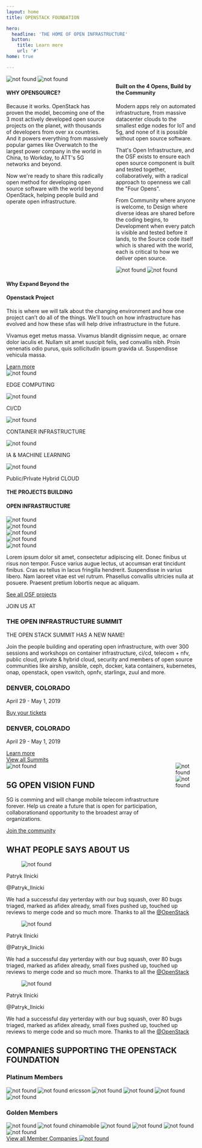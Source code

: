 ```yaml
---
layout: home
title: OPENSTACK FOUNDATION

hero:
  headline: 'THE HOME OF OPEN INFRASTRUCTURE'
  button:
    title: Learn more
    url: '#'
home: true

---
```


<section class="section-bg-blue">

<div class="columns">

<div class="column">
    <img src="/images/home/image1.svg" alt="not found" class="section-bg-blue-child section-bg-blue-child-left ">
    <img src="/images/home/image2.svg" alt="not found" class="section-bg-blue-child section-bg-blue-child-imageset1">

 <div class="section-bg-blue-child">
    <h4>WHY OPENSOURCE?</h4>
    <p>
    Because it works. OpenStack has proven the model, becoming one of the 3 most actively developed open source projects on the planet, with thousands of developers from over xx countries.
    And it powers everything from massively popular games like Overwatch to the largest power company in the world in China, to Workday, to ATT's 5G networks and beyond.</p>
    <p>
    Now we're ready to share this radically open method for developing open source software with the world beyond OpenStack, helping people build and operate open infrastructure.
    </p>

  </div>

</div>
<div class="column">
  <div class="section-bg-blue-child">
    <h4>Built on the 4 Opens, Build by the Community</h4>
    <p>
    Modern apps rely on automated infrastructure, from massive datacenter clouds to the smallest edge nodes for IoT and 5g, and none of it is possible without open source software.</p>
    <p>That's Open Infrastructure, and the OSF exists to ensure each open source component is built and tested together, collaboratively, with a radical approach to openness we call
    the "Four Opens".</p>
    <p>From Community where anyone is welcome, to Design where diverse ideas are shared before the coding begins, to Development when every patch is visible and tested before it lands, to the Source code itself which is shared with the world, each is critical to how we deliver open source.</p>
  </div>

  <img src="/images/home/image3.svg" alt="not found" class="section-bg-blue-child section-bg-blue-child-imageset3">

 <img src="/images/home/image4.svg" alt="not found" class="section-bg-blue-child section-bg-blue-child-imageset1 section-bg-blue-child-imageset4">

</div>

</div>

</section>


<section class="section-bg-white">

  <div class="section-bg-white-child">
    <div class="section-bg-white-center">
      <h4>Why Expand Beyond the</h4>
      <h4>Openstack Project</h4>
      <p>
      This is where we will talk about the changing environment and how one project can’t do all of the things. We’ll touch on how infrastructure has evolved and how these sfas will help drive infrastructure in the future.</p>
      <p>Vivamus eget metus massa. Vivamus blandit dignissim neque, ac ornare dolor iaculis et. Nullam sit amet suscipit felis, sed convallis nibh. Proin venenatis odio purus, quis sollicitudin ipsum gravida ut. Suspendisse vehicula massa.</p>
      <a href="#" class="button button-red">
        <span>Learn more</span>
     </a>
    <div class="section-bg-white-icons1">
      <div class="section-bg-white-icons-child1"> 
        <img src="/images/home/icon1.svg" alt="not found"/>
        <p>EDGE COMPUTING</p>
      </div>
      <div class="section-bg-white-icons-child1"> 
        <img src="/images/home/icon2.svg" alt="not found"/>
        <p>CI/CD</p>
        </div>
    </div>
    <div class="section-bg-white-icons2">
      <div class="section-bg-white-icons-child2">
        <img src="/images/home/icon3.svg" alt="not found"/>
        <p>CONTAINER INFRASTRUCTURE</p>
      </div>
      <div class="section-bg-white-icons-child2">
        <img src="/images/home/icon4.svg" alt="not found"/>
        <p>IA & MACHINE LEARNING</p>
      </div>
    </div>
    <div class="section-bg-white-icons3">
      <div class="section-bg-white-icons-child3">
        <img src="/images/home/icon5.svg" alt="not found"/>
        <p>Public/PrIvate Hybrid CLOUD</p>
      </div>
    </div>
    </div>
    
  </div>

</section>



<section class="section-bg-green">


  <div class="section-bg-green-child">
    <div class="section-bg-white-center">
      <h4>THE PROJECTS BUILDING</h4>
      <h4>OPEN INFRASTRUCTURE</h4>
      <div class="section-bg-green-logos-container">
        <div class="section-bg-green-logo">
          <img src="/images/home/logo1.svg" alt="not found"/>
        </div>
        <div class="section-bg-green-logo">
          <img src="/images/home/logo2.svg" alt="not found"/>
        </div>
        <div class="section-bg-green-logo">
          <img src="/images/home/logo3.svg" alt="not found"/>
        </div>
        <div class="section-bg-green-logo">
          <img src="/images/home/logo4.svg" alt="not found"/>
        </div>
        <div class="section-bg-green-logo">
          <img src="/images/home/logo5.svg" alt="not found"/>
        </div>
      </div>
      <p>
      Lorem ipsum dolor sit amet, consectetur adipiscing elit. Donec finibus ut risus non tempor. Fusce varius augue lectus, ut accumsan erat tincidunt finibus. Cras eu tellus in lacus fringilla hendrerit. Suspendisse in varius libero. Nam laoreet vitae est vel rutrum. Phasellus convallis ultricies nulla at posuere. Praesent pretium lobortis neque ac aliquam. </p>
      <a href="#" class="button button-red">
        <span>See all OSF projects</span>
     </a>
    </div>
    
  </div>

</section>


<div class="home-s5-main">
      <div class="home-s5-container1">
        <div class="home-s5-container1-child">
          <p class="l1">JOIN US AT</p>
          <h3>THE OPEN INFRASTRUCTURE SUMMIT</h3>
          <p>THE OPEN STACK SUMMIT HAS A NEW NAME!</p>
          <p>
          Join the people building and operating open infrastructure, with over 300 sessions and workshops on container infrastructure, ci/cd, telecom + nfv, public cloud, private & hybrid cloud, security and members of open source communities like airship, ansible, ceph, docker, kata containers, kubernetes, onap, openstack, open vswitch, opnfv, starlingx, zuul and more.</p>
        </div>      
      </div>
      <div class="home-s5-container2">
        <div class="home-s5-container2-child1">
          <h3>DENVER, COLORADO</h3>
          <p>April 29 - May 1, 2019</p>
          <a href="#" class="button button-red">
              <span>Buy your tickets</span>
          </a>
        </div>   
        <div class="home-s5-container2-child2">
          <h3>DENVER, COLORADO</h3>
          <p>April 29 - May 1, 2019</p>
          <a href="#" class="button button-red">
              <span>Learn more</span>
          </a>
        </div>       
      </div>
      <div class="home-s5-container3">   
        <div class="home-s5-container3-child">
          <a href="#" class="button button-red">
              <span>View all Summits</span>
          </a>
        </div>       
      </div>
</div>

<!--

<section class="section-bg-white">
hola
</section>

<section class="section-bg-lightblue">
hola
</section> -->


<section class="home-s6-main">

<div class="columns">

<div class="column">
    <img src="/images/home/logo6.svg" alt="not found" class="">
    <h2>5G OPEN VISION FUND</h2>
    <p>
    5G is comming and will change mobile telecom infrastructure
    forever. Help us create a future that is open
    for participation, collaborationand opportunity to the broadest array of organizations.</p>
    <a href="#" class="button button-red">
        <span>Join the community</span>
    </a>

</div>
<div class="column">
  <div class="section-bg-blue-child">
        <img src="/images/home/picture3.svg" alt="not found" class="">        
        <img src="/images/home/picture4.svg" alt="not found" class="">
  </div>

</div>

</div>

</section>


<section class="home-s7-main">
    <h2>WHAT PEOPLE SAYS ABOUT US</h2>

<div class="home-s7-main-container">

<div class="home-s7-main-container-child">
  <div class="card">
    <div class="card-content">
        <div class="media">
        <div class="media-left">
            <figure class="image is-48x48">
            <img src="/images/home/avatar1.svg" alt="not found">
            </figure>
        </div>
        <div class="media-content">
            <p class="title is-4">Patryk IInicki</p>
            <p class="subtitle is-6">@Patryk_llnicki</p>
        </div>
        </div>
        <div class="content">
          <p>We had a successful day yerterday with our bug squash, over 80 bugs
          triaged, marked as afidex already, small fixes pushed up, touched up reviews to 
          merge code and so much more. Thanks to all the <a href="#">@OpenStack</a></p>
        </div>
    </div>
  </div>
</div>

<div class="home-s7-main-container-child">
  <div class="card">
    <div class="card-content">
        <div class="media">
        <div class="media-left">
            <figure class="image is-48x48">
            <img src="/images/home/avatar1.svg" alt="not found">
            </figure>
        </div>
        <div class="media-content">
            <p class="title is-4">Patryk IInicki</p>
            <p class="subtitle is-6">@Patryk_llnicki</p>
        </div>
        </div>
        <div class="content">
          <p>We had a successful day yerterday with our bug squash, over 80 bugs
          triaged, marked as afidex already, small fixes pushed up, touched up reviews to 
          merge code and so much more. Thanks to all the <a href="#">@OpenStack</a></p>
        </div>
    </div>
  </div>
</div>

<div class="home-s7-main-container-child">
  <div class="card">
    <div class="card-content">
        <div class="media">
        <div class="media-left">
            <figure class="image is-48x48">
            <img src="/images/home/avatar1.svg" alt="not found">
            </figure>
        </div>
        <div class="media-content">
            <p class="title is-4">Patryk IInicki</p>
            <p class="subtitle is-6">@Patryk_llnicki</p>
        </div>
        </div>
        <div class="content">
          <p>We had a successful day yerterday with our bug squash, over 80 bugs
          triaged, marked as afidex already, small fixes pushed up, touched up reviews to 
          merge code and so much more. Thanks to all the <a href="#">@OpenStack</a></p>
        </div>
    </div>
  </div>
</div>


</div>

</section>


<section class="home-s8-main">
    <h2>COMPANIES SUPPORTING THE OPENSTACK FOUNDATION</h2>
    <h3>Platinum Members</h3>
    <div class="home-s8-container">   
        <img src="/images/home/logo-att.svg" alt="not found" class="home-s8-container-child" /> 
        <img src="/images/home/logo-ericsson.svg" alt="not found ericsson" class="home-s8-container-child" /> 
        <img src="/images/home/logo-huawei.svg" alt="not found" class="home-s8-container-child" /> 
        <img src="/images/home/logo-intel.svg" alt="not found" class="home-s8-container-child" /> 
        <img src="/images/home/logo-redhat.svg" alt="not found" class="home-s8-container-child" /> 
        <img src="/images/home/logo-tencent.svg" alt="not found" class="home-s8-container-child" /> 
    </div>
    <h3>Golden Members</h3>
    <div class="home-s8-container">   
        <img src="/images/home/logo-ubuntu.svg" alt="not found" class="home-s8-container-child" /> 
        <img src="/images/home/logo-chinamobile.svg" alt="not found chinamobile" class="home-s8-container-child" /> 
        <img src="/images/home/logo-dellemc.svg" alt="not found" class="home-s8-container-child" /> 
        <img src="/images/home/logo-cisco.svg" alt="not found" class="home-s8-container-child" /> 
        <img src="/images/home/logo-chinaunicom.svg" alt="not found" class="home-s8-container-child" /> 
        <img src="/images/home/logo-citynetwork.svg" alt="not found" class="home-s8-container-child" /> 
    </div>
    <a href="#" class="button button-red">
        <span>View all Member Companies <img src="/images/symbols/arrow-left.svg" alt="not found" />  </span>
    </a>

</section>